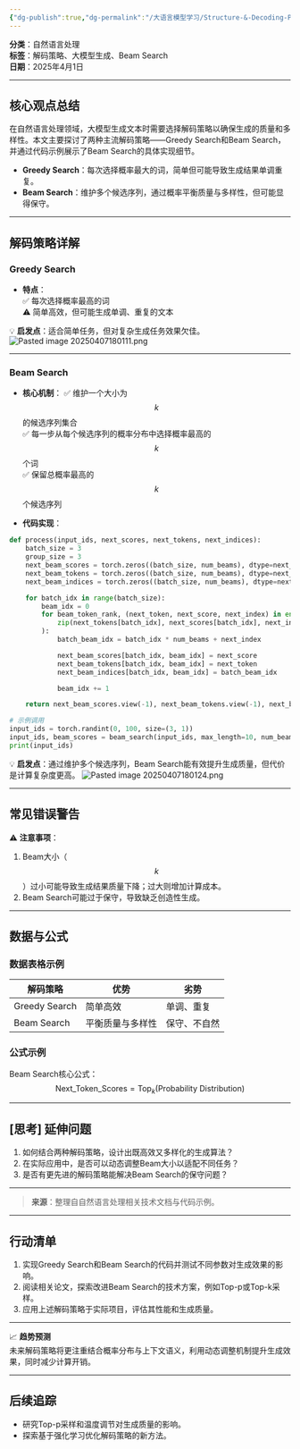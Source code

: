 ```yaml
---
{"dg-publish":true,"dg-permalink":"/大语言模型学习/Structure-&-Decoding-Policy-结构和解码策略/解码采样策略：Greedy-Search与Beam-Search的实现与优化","dg-home":false,"dg-description":"在此输入笔记的描述","dg-hide":false,"dg-hide-title":false,"dg-show-backlinks":true,"dg-show-local-graph":true,"dg-show-inline-title":true,"dg-pinned":false,"dg-passphrase":"在此输入访问密码","dg-enable-mathjax":false,"dg-enable-mermaid":false,"dg-enable-uml":false,"dg-note-icon":0,"dg-enable-dataview":false,"tags":["NLP"],"permalink":"/大语言模型学习/Structure-&-Decoding-Policy-结构和解码策略/解码采样策略：Greedy-Search与Beam-Search的实现与优化/","dgShowBacklinks":true,"dgShowLocalGraph":true,"dgShowInlineTitle":true,"dgPassFrontmatter":true,"noteIcon":0,"created":"2025-04-07T18:00:51.000+08:00","updated":"2025-04-13T13:06:02.492+08:00"}
---
```




**分类**：自然语言处理  
**标签**：解码策略、大模型生成、Beam Search  
**日期**：2025年4月1日  

---



## 核心观点总结
在自然语言处理领域，大模型生成文本时需要选择解码策略以确保生成的质量和多样性。本文主要探讨了两种主流解码策略——Greedy Search和Beam Search，并通过代码示例展示了Beam Search的具体实现细节。

- **Greedy Search**：每次选择概率最大的词，简单但可能导致生成结果单调重复。  
- **Beam Search**：维护多个候选序列，通过概率平衡质量与多样性，但可能显得保守。

---



## 解码策略详解

### Greedy Search
- **特点**：  
  ✅ 每次选择概率最高的词  
  ⚠ 简单高效，但可能生成单调、重复的文本  

💡 **启发点**：适合简单任务，但对复杂生成任务效果欠佳。
![Pasted image 20250407180111.png](/img/user/%E9%99%84%E4%BB%B6/Pasted%20image%2020250407180111.png)

---


### Beam Search
- **核心机制**：
  ✅ 维护一个大小为 $$k$$ 的候选序列集合  
  ✅ 每一步从每个候选序列的概率分布中选择概率最高的 $$k$$ 个词  
  ✅ 保留总概率最高的 $$k$$ 个候选序列

- **代码实现**：

```python
def process(input_ids, next_scores, next_tokens, next_indices):
    batch_size = 3
    group_size = 3
    next_beam_scores = torch.zeros((batch_size, num_beams), dtype=next_scores.dtype)
    next_beam_tokens = torch.zeros((batch_size, num_beams), dtype=next_tokens.dtype)
    next_beam_indices = torch.zeros((batch_size, num_beams), dtype=next_indices.dtype)

    for batch_idx in range(batch_size):
        beam_idx = 0
        for beam_token_rank, (next_token, next_score, next_index) in enumerate(
            zip(next_tokens[batch_idx], next_scores[batch_idx], next_indices[batch_idx])
        ):
            batch_beam_idx = batch_idx * num_beams + next_index

            next_beam_scores[batch_idx, beam_idx] = next_score
            next_beam_tokens[batch_idx, beam_idx] = next_token
            next_beam_indices[batch_idx, beam_idx] = batch_beam_idx

            beam_idx += 1

    return next_beam_scores.view(-1), next_beam_tokens.view(-1), next_beam_indices.view(-1)

# 示例调用
input_ids = torch.randint(0, 100, size=(3, 1))
input_ids, beam_scores = beam_search(input_ids, max_length=10, num_beams=3)
print(input_ids)
```

💡 **启发点**：通过维护多个候选序列，Beam Search能有效提升生成质量，但代价是计算复杂度更高。
![Pasted image 20250407180124.png](/img/user/%E9%99%84%E4%BB%B6/Pasted%20image%2020250407180124.png)

---



## 常见错误警告
⚠ **注意事项**：
1. Beam大小（$$k$$）过小可能导致生成结果质量下降；过大则增加计算成本。
2. Beam Search可能过于保守，导致缺乏创造性生成。

---



## 数据与公式

### 数据表格示例
| 解码策略   | 优势                      | 劣势               |
|------------|---------------------------|--------------------|
| Greedy Search | 简单高效                 | 单调、重复         |
| Beam Search   | 平衡质量与多样性         | 保守、不自然       |


### 公式示例
Beam Search核心公式：
$$
\text{Next\_Token\_Scores} = \text{Top}_k(\text{Probability Distribution})
$$

---



## [思考] 延伸问题
1. 如何结合两种解码策略，设计出既高效又多样化的生成算法？  
2. 在实际应用中，是否可以动态调整Beam大小以适配不同任务？  
3. 是否有更先进的解码策略能解决Beam Search的保守问题？

---

> **来源**：整理自自然语言处理相关技术文档与代码示例。

---



## 行动清单
1. 实现Greedy Search和Beam Search的代码并测试不同参数对生成效果的影响。  
2. 阅读相关论文，探索改进Beam Search的技术方案，例如Top-p或Top-k采样。  
3. 应用上述解码策略于实际项目，评估其性能和生成质量。

---

📈 **趋势预测**  
未来解码策略将更注重结合概率分布与上下文语义，利用动态调整机制提升生成效果，同时减少计算开销。

---



## 后续追踪
- 研究Top-p采样和温度调节对生成质量的影响。  
- 探索基于强化学习优化解码策略的新方法。
